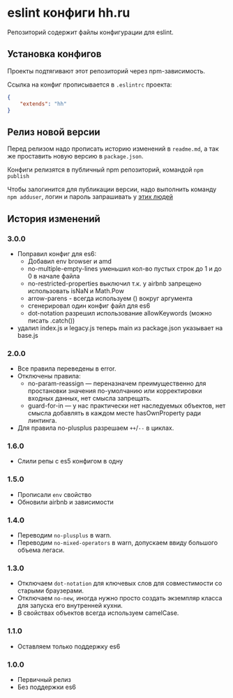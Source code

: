 # eslint конфиги hh.ru

Репозиторий содержит файлы конфигурации для eslint.

## Установка конфигов

Проекты подтягивают этот репозиторий через npm-зависимость.

Cсылка на конфиг прописывается в `.eslintrc` проекта:
```json
{
    "extends": "hh"
}
```

## Релиз новой версии

Перед релизом надо прописать историю изменений в `readme.md`, а так же проставить новую версию в `package.json`.

Конфиги релизятся в публичный npm репозиторий, командой `npm publish`

Чтобы залогинится для публикации версии, надо выполнить команду `npm adduser`, логин и пароль запрашивать у [этих людей](https://wiki.hh.ru/pages/viewpage.action?pageId=119046554)


## История изменений

### 3.0.0

* Поправил конфиг для es6:
  * Добавил env browser и amd
  * no-multiple-empty-lines уменьшил кол-во пустых строк до 1 и до 0 в начале файла
  * no-restricted-properties выключил т.к. у airbnb запрещено использовать isNaN и Math.Pow
  * arrow-parens - всегда используем () вокруг аргумента
  * сгенерировал один конфиг файл для es6
  * dot-notation разрешил использование allowKeywords (можно писать .catch())
* удалил index.js и legacy.js теперь main из package.json указывает на base.js

### 2.0.0

* Все правила переведены в error.
* Отключены правила:
  * no-param-reassign — переназначем преимущественно для простановки значения по-умолчанию или корректировки входных
    данных, нет смысла запрещать.
  * guard-for-in — у нас практически нет наследуемых объектов, нет смысла добавлять в каждом месте hasOwnProperty ради
    линтинга.
* Для правила no-plusplus разрешаем `++`/`--` в циклах.

### 1.6.0

* Слили репы с es5 конфигом в одну

### 1.5.0

* Прописали `env` свойство
* Обновили airbnb и зависимости

### 1.4.0

* Переводим `no-plusplus` в warn.
* Переводим `no-mixed-operators` в warn, допускаем ввиду большого объема легаси.

### 1.3.0

* Отключаем `dot-notation` для ключевых слов для совместимости со старыми браузерами.
* Отключаем `no-new`, иногда нужно просто создать экземпляр класса для запуска его внутренней кухни.
* В свойствах объектов всегда используем camelCase.

### 1.1.0

* Оставляем только поддержку es6

### 1.0.0

* Первичный релиз
* Без поддержки es6
